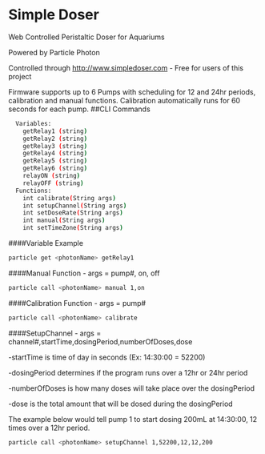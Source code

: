 # Simple Doser
Web Controlled Peristaltic Doser for Aquariums

Powered by Particle Photon

Controlled through http://www.simpledoser.com - Free for users of this project

Firmware supports up to 6 Pumps with scheduling for 12 and 24hr periods, calibration and manual functions.
Calibration automatically runs for 60 seconds for each pump.
##CLI Commands
```bash
  Variables:
    getRelay1 (string)
    getRelay2 (string)
    getRelay3 (string)
    getRelay4 (string)
    getRelay5 (string)
    getRelay6 (string)
    relayON (string)
    relayOFF (string)
  Functions:
    int calibrate(String args) 
    int setupChannel(String args) 
    int setDoseRate(String args) 
    int manual(String args) 
    int setTimeZone(String args)
```
####Variable Example
```bash
particle get <photonName> getRelay1
```
####Manual Function - args = pump#, on, off
```bash
particle call <photonName> manual 1,on
```
####Calibration Function - args = pump#
```bash
particle call <photonName> calibrate 
```
####SetupChannel - args = channel#,startTime,dosingPeriod,numberOfDoses,dose

  -startTime is time of day in seconds (Ex: 14:30:00 = 52200)
  
  -dosingPeriod determines if the program runs over a 12hr or 24hr period
  
  -numberOfDoses is how many doses will take place over the dosingPeriod
  
  -dose is the total amount that will be dosed during the dosingPeriod
  
The example below would tell pump 1 to start dosing 200mL at 14:30:00, 12 times over a 12hr period.
```bash
particle call <photonName> setupChannel 1,52200,12,12,200
```

